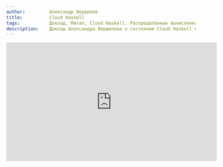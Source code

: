 ```yaml
---
author:         Александр Вершилов
title:          Cloud Haskell
tags:           Доклад, Митап, Cloud Haskell, Распределённые вычисления
description:    Доклад Александра Вершилова о состоянии Cloud Haskell на RuHaskell.Meetup 2015 Summer.
---
```


<iframe width="560" height="315" src="https://www.youtube.com/embed/K4gDf1jCJEM" frameborder="0" allowfullscreen></iframe>
